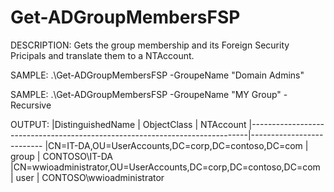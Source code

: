# Get-ADGroupMembersFSP

DESCRIPTION:
    Gets the group membership and its Foreign Security Pricipals and translate them to a NTAccount.
    
SAMPLE:
    .\Get-ADGroupMembersFSP -GroupeName "Domain Admins"

SAMPLE:
    .\Get-ADGroupMembersFSP -GroupeName "MY Group" -Recursive
    
OUTPUT:
|DistinguishedName                                              | ObjectClass | NTAccount
|-----------------------------------------------------------------------------|--------------------------
|CN=IT-DA,OU=UserAccounts,DC=corp,DC=contoso,DC=com             | group       | CONTOSO\IT-DA
|CN=wwioadministrator,OU=UserAccounts,DC=corp,DC=contoso,DC=com | user        | CONTOSO\wwioadministrator
